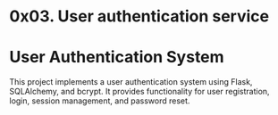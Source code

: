 # 0x03. User authentication service

# User Authentication System

This project implements a user authentication system using Flask, SQLAlchemy, and bcrypt. It provides functionality for user registration, login, session management, and password reset.
